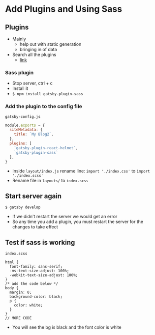 # Add Plugins and Using Sass

## Plugins
* Mainly
    - help out with static generation
    - bringing in of data
* Search all the plugins
    - [link](https://www.gatsbyjs.org/plugins/)

### Sass plugin
* Stop server, ctrl + c
* Install it
* `$ npm install gatsby-plugin-sass`

### Add the plugin to the config file
`gatsby-config.js`

```js
module.exports = {
  siteMetadata: {
    title: `My Blog2`,
  },
  plugins: [
    `gatsby-plugin-react-helmet`,
    `gatsby-plugin-sass`
  ],
}
```

* Inside `layout/index.js` rename line:
`import './index.css'` to `import './index.scss'`
* Rename file in `layouts/` to `index.scss`

## Start server again
`$ gatsby develop`

* If we didn't restart the server we would get an error
* So any time you add a plugin, you must restart the server for the changes to take effect

## Test if sass is working
`index.scss`

```
html {
  font-family: sans-serif;
  -ms-text-size-adjust: 100%;
  -webkit-text-size-adjust: 100%;
}
/* add the code below */
body {
  margin: 0;
  background-color: black;
  p {
    color: white;
  }
}
// MORE CODE
```

* You will see the bg is black and the font color is white

